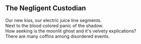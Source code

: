 The Negligent Custodian
-----------------------
Our new kiss, our electric juice line segments.  
Next to the blood colored panic of the shadow.  
How seeking is the moonlit ghost and it's velvety explications?  
There are many coffins among disordered events.  
